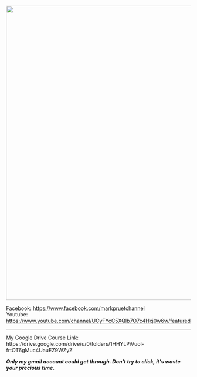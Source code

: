 <img src ="https://scontent.fbkk12-1.fna.fbcdn.net/v/t39.30808-6/298604543_430032342494001_576350023146508454_n.png?_nc_cat=106&ccb=1-7&_nc_sid=e3f864&_nc_eui2=AeEA-ES_KDg3WheHp7d6oPa-1ugYz_K7pC_W6BjP8rukL30rDXkmdHpAKmkNCxDG67V-5Eot8WBofeJDgwl7GaUM&_nc_ohc=Rr0Fp3TYaOEAX_rgtho&_nc_ht=scontent.fbkk12-1.fna&oh=00_AfBolEqMZ65dohl9BPkUAT4j5wHUl0nopV9qClpVzJ3Egw&oe=63C56730" width = "800px"><br>

Facebook: https://www.facebook.com/markpruetchannel<br>
Youtube: https://www.youtube.com/channel/UCyFYcC5XQIb7O7c4Hxj0w6w/featured<br>
<hr>
My Google Drive Course Link: https://drive.google.com/drive/u/0/folders/1HHYLPiVuol-frtOT6gMuc4UauEZ9WZyZ <br>

***Only my gmail account could get through. Don't try to click, it's waste your precious time.***
